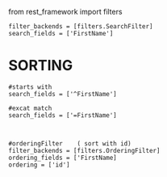 from rest_framework import filters


    filter_backends = [filters.SearchFilter]
    search_fields = ['FirstName']
    
# SORTING

    #starts with
    search_fields = ['^FirstName']

    #excat match
    search_fields = ['=FirstName']



    #orderingFilter    ( sort with id)
    filter_backends = [filters.OrderingFilter]
    ordering_fields = ['FirstName]
    ordering = ['id']              